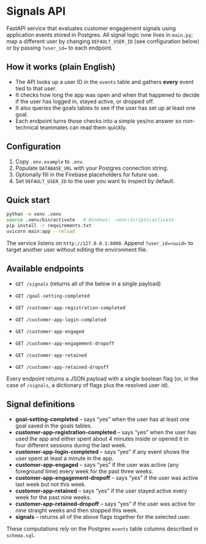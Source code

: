 # Signals API

FastAPI service that evaluates customer engagement signals using application events stored in Postgres. All signal logic now lives in `main.py`; map a different user by changing `DEFAULT_USER_ID` (see configuration below) or by passing `?user_id=` to each endpoint.

## How it works (plain English)

- The API looks up a user ID in the `events` table and gathers **every** event tied to that user.
- It checks how long the app was open and when that happened to decide if the user has logged in, stayed active, or dropped off.
- It also queries the goals tables to see if the user has set up at least one goal.
- Each endpoint turns those checks into a simple yes/no answer so non-technical teammates can read them quickly.

## Configuration

1. Copy `.env.example` to `.env`.
2. Populate `DATABASE_URL` with your Postgres connection string.
3. Optionally fill in the Firebase placeholders for future use.
4. Set `DEFAULT_USER_ID` to the user you want to inspect by default.

## Quick start

```bash
python -m venv .venv
source .venv/bin/activate   # Windows: .venv\Scripts\activate
pip install -r requirements.txt
uvicorn main:app --reload
```

The service listens on `http://127.0.0.1:8000`. Append `?user_id=<uuid>` to target another user without editing the environment file.

## Available endpoints

- `GET /signals` (returns all of the below in a single payload)

- `GET /goal-setting-completed`
- `GET /customer-app-registration-completed`
- `GET /customer-app-login-completed`
- `GET /customer-app-engaged`
- `GET /customer-app-engagement-dropoff`
- `GET /customer-app-retained`
- `GET /customer-app-retained-dropoff`

Every endpoint returns a JSON payload with a single boolean flag (or, in the case of `/signals`, a dictionary of flags plus the resolved user id).

## Signal definitions

- **goal-setting-completed** – says “yes” when the user has at least one goal saved in the goals tables.
- **customer-app-registration-completed** – says “yes” when the user has used the app and either spent about 4 minutes inside or opened it in four different sessions during the last week.
- **customer-app-login-completed** – says “yes” if any event shows the user spent at least a minute in the app.
- **customer-app-engaged** – says “yes” if the user was active (any foreground time) every week for the past three weeks.
- **customer-app-engagement-dropoff** – says “yes” if the user was active last week but not this week.
- **customer-app-retained** – says “yes” if the user stayed active every week for the past nine weeks.
- **customer-app-retained-dropoff** – says “yes” if the user was active for nine straight weeks and then stopped this week.
- **signals** – returns all of the above flags together for the selected user.

These computations rely on the Postgres `events` table columns described in `schema.sql`.
